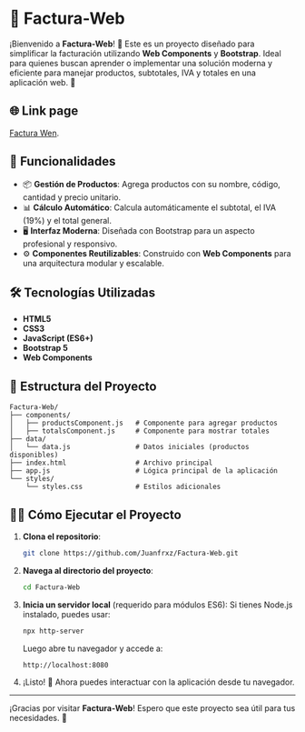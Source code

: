 # 🧾 Factura-Web

¡Bienvenido a **Factura-Web**! 🎉 Este es un proyecto diseñado para simplificar la facturación utilizando **Web Components** y **Bootstrap**. Ideal para quienes buscan aprender o implementar una solución moderna y eficiente para manejar productos, subtotales, IVA y totales en una aplicación web. 🚀

## 🌐 Link page

[Factura Wen](https://juanfrxz.github.io/Factura-Web/).

## 🚀 Funcionalidades

- 📦 **Gestión de Productos**: Agrega productos con su nombre, código, cantidad y precio unitario.
- 📊 **Cálculo Automático**: Calcula automáticamente el subtotal, el IVA (19%) y el total general.
- 🖥️ **Interfaz Moderna**: Diseñada con Bootstrap para un aspecto profesional y responsivo.
- ⚙️ **Componentes Reutilizables**: Construido con **Web Components** para una arquitectura modular y escalable.

## 🛠️ Tecnologías Utilizadas

- **HTML5**
- **CSS3**
- **JavaScript (ES6+)**
- **Bootstrap 5**
- **Web Components**

## 📂 Estructura del Proyecto

```
Factura-Web/
├── components/
│   ├── productsComponent.js   # Componente para agregar productos
│   ├── totalsComponent.js     # Componente para mostrar totales
├── data/
│   └── data.js                # Datos iniciales (productos disponibles)
├── index.html                 # Archivo principal
├── app.js                     # Lógica principal de la aplicación
└── styles/
    └── styles.css             # Estilos adicionales
```

## 🧑‍💻 Cómo Ejecutar el Proyecto

1. **Clona el repositorio**:
   ```bash
   git clone https://github.com/Juanfrxz/Factura-Web.git
   ```

2. **Navega al directorio del proyecto**:
   ```bash
   cd Factura-Web
   ```

3. **Inicia un servidor local** (requerido para módulos ES6):
   Si tienes Node.js instalado, puedes usar:
   ```bash
   npx http-server
   ```

   Luego abre tu navegador y accede a:
   ```
   http://localhost:8080
   ```

4. ¡Listo! 🎉 Ahora puedes interactuar con la aplicación desde tu navegador.


---

¡Gracias por visitar **Factura-Web**! Espero que este proyecto sea útil para tus necesidades. 🚀

